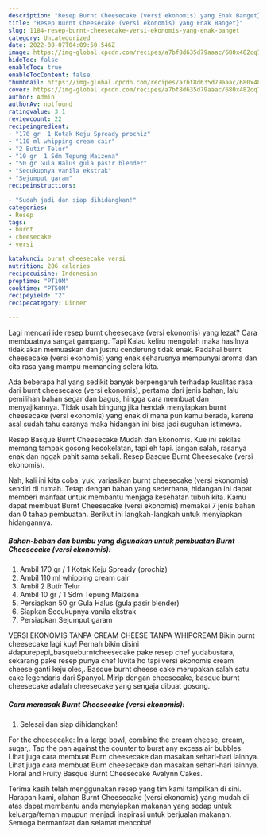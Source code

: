 ```yaml
---
description: "Resep Burnt Cheesecake (versi ekonomis) yang Enak Banget}"
title: "Resep Burnt Cheesecake (versi ekonomis) yang Enak Banget}"
slug: 1184-resep-burnt-cheesecake-versi-ekonomis-yang-enak-banget
category: Uncategorized
date: 2022-08-07T04:09:50.546Z
image: https://img-global.cpcdn.com/recipes/a7bf8d635d79aaac/680x482cq70/burnt-cheesecake-versi-ekonomis-foto-resep-utama.jpg
hideToc: false
enableToc: true
enableTocContent: false
thumbnail: https://img-global.cpcdn.com/recipes/a7bf8d635d79aaac/680x482cq70/burnt-cheesecake-versi-ekonomis-foto-resep-utama.jpg
cover: https://img-global.cpcdn.com/recipes/a7bf8d635d79aaac/680x482cq70/burnt-cheesecake-versi-ekonomis-foto-resep-utama.jpg
author: Admin
authorAv: notfound
ratingvalue: 3.1
reviewcount: 22
recipeingredient:
- "170 gr  1 Kotak Keju Spready prochiz"
- "110 ml whipping cream cair"
- "2 Butir Telur"
- "10 gr  1 Sdm Tepung Maizena"
- "50 gr Gula Halus gula pasir blender"
- "Secukupnya vanila ekstrak"
- "Sejumput garam"
recipeinstructions:

- "Sudah jadi dan siap dihidangkan!"
categories:
- Resep
tags:
- burnt
- cheesecake
- versi

katakunci: burnt cheesecake versi 
nutrition: 286 calories
recipecuisine: Indonesian
preptime: "PT19M"
cooktime: "PT50M"
recipeyield: "2"
recipecategory: Dinner

---
```



Lagi mencari ide resep burnt cheesecake (versi ekonomis) yang lezat? Cara membuatnya sangat gampang. Tapi Kalau keliru mengolah maka hasilnya tidak akan memuaskan dan justru cenderung tidak enak. Padahal burnt cheesecake (versi ekonomis) yang enak seharusnya mempunyai aroma dan cita rasa yang mampu memancing selera kita.


Ada beberapa hal yang sedikit banyak berpengaruh terhadap kualitas rasa dari burnt cheesecake (versi ekonomis), pertama dari jenis bahan, lalu pemilihan bahan segar dan bagus, hingga cara membuat dan menyajikannya. Tidak usah bingung jika hendak menyiapkan burnt cheesecake (versi ekonomis) yang enak di mana pun kamu berada, karena asal sudah tahu caranya maka hidangan ini bisa jadi suguhan istimewa.

Resep Basque Burnt Cheesecake Mudah dan Ekonomis. Kue ini sekilas memang tampak gosong kecokelatan, tapi eh tapi. jangan salah, rasanya enak dan nggak pahit sama sekali. Resep Basque Burnt Cheesecake (versi ekonomis).


Nah, kali ini kita coba, yuk, variasikan burnt cheesecake (versi ekonomis) sendiri di rumah. Tetap dengan bahan yang sederhana, hidangan ini dapat memberi manfaat untuk membantu menjaga kesehatan tubuh kita. Kamu dapat membuat Burnt Cheesecake (versi ekonomis) memakai 7 jenis bahan dan 0 tahap pembuatan. Berikut ini langkah-langkah untuk menyiapkan hidangannya.

<!--inarticleads1-->

##### Bahan-bahan dan bumbu yang digunakan untuk pembuatan Burnt Cheesecake (versi ekonomis):

1. Ambil 170 gr / 1 Kotak Keju Spready (prochiz)
1. Ambil 110 ml whipping cream cair
1. Ambil 2 Butir Telur
1. Ambil 10 gr / 1 Sdm Tepung Maizena
1. Persiapkan 50 gr Gula Halus (gula pasir blender)
1. Siapkan Secukupnya vanila ekstrak
1. Persiapkan Sejumput garam


VERSI EKONOMIS TANPA CREAM CHEESE TANPA WHIPCREAM Bikin burnt cheesecake lagi kuy! Pernah bikin disini #dapurepepi_basqueburntcheesecake pake resep chef yudabustara, sekarang pake resep punya chef luvita ho tapi versi ekonomis cream cheese ganti keju oles,. Basque burnt cheese cake merupakan salah satu cake legendaris dari Spanyol. Mirip dengan cheesecake, basque burnt cheesecake adalah cheesecake yang sengaja dibuat gosong. 

<!--inarticleads2-->

##### Cara memasak Burnt Cheesecake (versi ekonomis):


1. Selesai dan siap dihidangkan!

For the cheesecake: In a large bowl, combine the cream cheese, cream, sugar,. Tap the pan against the counter to burst any excess air bubbles. Lihat juga cara membuat Burn cheesecake dan masakan sehari-hari lainnya. Lihat juga cara membuat Burn cheesecake dan masakan sehari-hari lainnya. Floral and Fruity Basque Burnt Cheesecake Avalynn Cakes. 

Terima kasih telah menggunakan resep yang tim kami tampilkan di sini. Harapan kami, olahan Burnt Cheesecake (versi ekonomis) yang mudah di atas dapat membantu anda menyiapkan makanan yang sedap untuk keluarga/teman maupun menjadi inspirasi untuk berjualan makanan. Semoga bermanfaat dan selamat mencoba!

